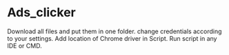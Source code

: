 # Ads_clicker
Download all files and put them in one folder. 
change credentials according to your settings.
Add location of Chrome driver in Script.
Run script in any IDE or CMD.
